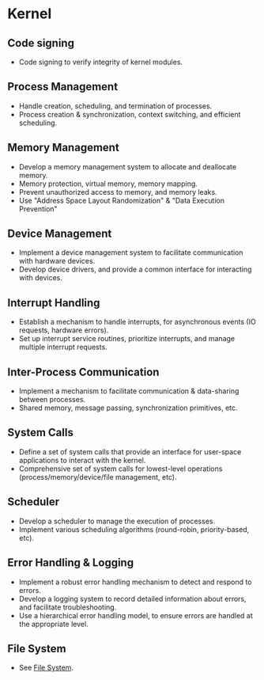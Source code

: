 # Kernel

## Code signing
- Code signing to verify integrity of kernel modules.

## Process Management
- Handle creation, scheduling, and termination of processes.
- Process creation & synchronization, context switching, and efficient scheduling.

## Memory Management
- Develop a memory management system to allocate and deallocate memory.
- Memory protection, virtual memory, memory mapping.
- Prevent unauthorized access to memory, and memory leaks.
- Use "Address Space Layout Randomization" & "Data Execution Prevention"

## Device Management
- Implement a device management system to facilitate communication with hardware devices.
- Develop device drivers, and provide a common interface for interacting with devices.

## Interrupt Handling
- Establish a mechanism to handle interrupts, for asynchronous events (IO requests, hardware errors).
- Set up interrupt service routines, prioritize interrupts, and manage multiple interrupt requests.

## Inter-Process Communication
- Implement a mechanism to facilitate communication & data-sharing between processes.
- Shared memory, message passing, synchronization primitives, etc.

## System Calls
- Define a set of system calls that provide an interface for user-space applications to interact with the kernel.
- Comprehensive set of system calls for lowest-level operations (process/memory/device/file management, etc).

## Scheduler
- Develop a scheduler to manage the execution of processes.
- Implement various scheduling algorithms (round-robin, priority-based, etc).

## Error Handling & Logging
- Implement a robust error handling mechanism to detect and respond to errors.
- Develop a logging system to record detailed information about errors, and facilitate troubleshooting.
- Use a hierarchical error handling model, to ensure errors are handled at the appropriate level.

## File System
- See [File System](FileSystem.md).

##
